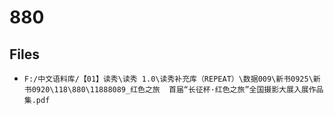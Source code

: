 # 880

## Files

- `F:/中文语料库/【01】读秀\读秀 1.0\读秀补充库（REPEAT）\数据009\新书0925\新书0920\118\880\11888089_红色之旅  首届“长征杯·红色之旅”全国摄影大展入展作品集.pdf`
